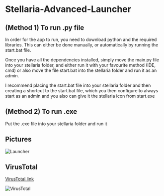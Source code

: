 # Stellaria-Advanced-Launcher

## (Method 1) To run .py file
In order for the app to run, you need to download python and the required libraries. This can either be done manually, or automatically by running the start.bat file.

Once you have all the dependencies installed, simply move the main.py file into your stellaria folder, and either run it with your favourite method (IDE, cmd) or also move the file start.bat into the stellaria folder and run it as an admin. 

I recommend placing the start.bat file into your stellaria folder and then creating a shortcut to the start.bat file, which you then configure to always start as an admin and you also can give it the stellaria icon from start.exe

## (Method 2) To run .exe
Put the .exe file into your stellaria folder and run it

## Pictures
![Launcher](https://github.com/smety2001/Stellaria-Advanced-Launcher/blob/main/img/launcher1.png?raw=true)

## VirusTotal
[VirusTotal link](https://www.virustotal.com/gui/file/a8995bbd49e16580b6bcfbb1e3234430fb1736d155b23b64d70275b647750caa/detection)

![VirusTotal](https://github.com/smety2001/Stellaria-Advanced-Launcher/blob/main/img/virustotal.png?raw=true)
